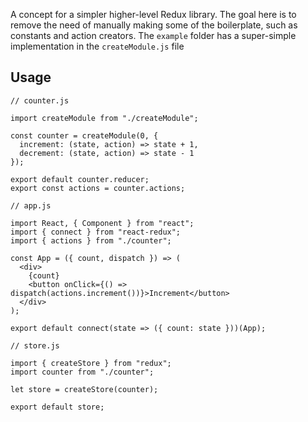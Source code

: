 A concept for a simpler higher-level Redux library.
The goal here is to remove the need of manually making some of the boilerplate, such as constants and action creators.
The `example` folder has a super-simple implementation in the `createModule.js` file

## Usage

```
// counter.js

import createModule from "./createModule";

const counter = createModule(0, {
  increment: (state, action) => state + 1,
  decrement: (state, action) => state - 1
});

export default counter.reducer;
export const actions = counter.actions;

```

```
// app.js

import React, { Component } from "react";
import { connect } from "react-redux";
import { actions } from "./counter";

const App = ({ count, dispatch }) => (
  <div>
    {count}
    <button onClick={() => dispatch(actions.increment())}>Increment</button>
  </div>
);

export default connect(state => ({ count: state }))(App);
```

```
// store.js

import { createStore } from "redux";
import counter from "./counter";

let store = createStore(counter);

export default store;
```